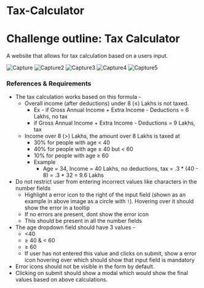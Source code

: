 # Tax-Calculator
# Challenge outline: Tax Calculator

A website that allows for tax calculation based on a users input.


![Capture](https://github.com/sandeshswami/Tax-Calculator/assets/126974679/c27c952f-e79d-4678-acf4-fde06c361eda)
![Capture2](https://github.com/sandeshswami/Tax-Calculator/assets/126974679/1ceb29b2-f805-4247-802a-905cf8b58f5b)
![Capture3](https://github.com/sandeshswami/Tax-Calculator/assets/126974679/3419aafd-c99c-420e-bfc5-913acc61278d)
![Capture4](https://github.com/sandeshswami/Tax-Calculator/assets/126974679/7c83634a-c10b-4402-973a-528425dc62ca)
![Capture5](https://github.com/sandeshswami/Tax-Calculator/assets/126974679/bc2c4bbd-37b6-40d1-a995-d3845a22cb10)


### References & Requirements

- The tax calculation works based on this formula -
    - Overall income (after deductions) under 8 (≤) Lakhs is not taxed.
        - Ex - if Gross Annual Income + Extra Income - Deductions =  6 Lakhs, no tax
        - if Gross Annual Income + Extra Income - Deductions =  9 Lakhs, tax
    - Income over 8 (>) Lakhs, the amount over 8 Lakhs is taxed at
        - 30% for people with age < 40
        - 40% for people with age ≥ 40 but < 60
        - 10% for people with age ≥ 60
        - Example
            - Age = 34, Income = 40 Lakhs, no deductions, tax = .3 * (40 - 8) = .3 * 32 = 9.6 Lakhs
- Do not restrict user from entering incorrect values like characters in the number fields
    - Highlight a error icon to the right of the input field (shown as an example in above image as a circle with `!`). Hovering over it should show the error in a tooltip
    - If no errors are present, dont show the error icon
    - This should be present in all the number fields
- The age dropdown field should have 3 values -
    - <40
    - ≥ 40 & < 60
    - ≥ 60
    - If user has not entered this value and clicks on submit, show a error icon hovering over which should show that input field is mandatory
- Error icons should not be visible in the form by default.
- Clicking on submit should show a modal which would show the final values based on above calculations.
